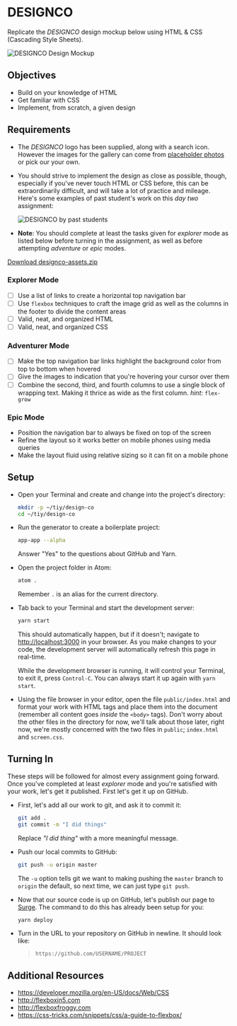 # DESIGNCO

Replicate the *DESIGNCO* design mockup below using HTML & CSS (Cascading Style Sheets).

![DESIGNCO Design Mockup](https://i.imgur.com/yuUmh2p.png)

## Objectives

- Build on your knowledge of HTML
- Get familiar with CSS
- Implement, from scratch, a given design

## Requirements

- The *DESIGNCO* logo has been supplied, along with a search icon. However the images for the gallery can come from [placeholder photos](https://unsplash.it) or pick our your own.
- You should strive to implement the design as close as possible, though, especially if you've never touch HTML or CSS before, this can be extraordinarily difficult, and will take a lot of practice and mileage. Here's some examples of past student's work on this _day two_ assignment:

  ![DESIGNCO by past students](https://i.imgur.com/JrZ0P3j.gif)

- **Note**: You should complete at least the tasks given for _explorer_ mode as listed below before turning in the assignment, as well as before attempting _adventure_ or _epic_ modes.

[Download designco-assets.zip](https://tiy-learn-content.s3.amazonaws.com/11210a3e-designco-assets.zip)

### Explorer Mode

- [ ] Use a list of links to create a horizontal top navigation bar
- [ ] Use `flexbox` techniques to craft the image grid as well as the columns in the footer to divide the content areas
- [ ] Valid, neat, and organized HTML
- [ ] Valid, neat, and organized CSS

### Adventurer Mode

- [ ] Make the top navigation bar links highlight the background color from top to bottom when hovered
- [ ] Give the images to indication that you're hovering your cursor over them
- [ ] Combine the second, third, and fourth columns to use a single block of wrapping text. Making it thrice as wide as the first column. _hint:_ `flex-grow`

### Epic Mode

* Position the navigation bar to always be fixed on top of the screen
* Refine the layout so it works better on mobile phones using media queries
* Make the layout fluid using relative sizing so it can fit on a mobile phone

## Setup

- Open your Terminal and create and change into the project's directory:

  ```sh
  mkdir -p ~/tiy/design-co
  cd ~/tiy/design-co
  ```

- Run the generator to create a boilerplate project:

  ```sh
  app-app --alpha
  ```

  Answer "Yes" to the questions about GitHub and Yarn.

- Open the project folder in Atom:

  ```sh
  atom .
  ```

  Remember `.` is an alias for the current directory.
- Tab back to your Terminal and start the development server:

  ```sh
  yarn start
  ```

  This should automatically happen, but if it doesn't; navigate to [http://localhost:3000](http://localhost:3000) in your browser. As you make changes to your code, the development server will automatically refresh this page in real-time.

  While the development browser is running, it will control your Terminal, to exit it, press `Control-C`. You can always start it up again with `yarn start`.

- Using the file browser in your editor, open the file `public/index.html` and format your work with HTML tags and place them into the document (remember all content goes _inside_ the `<body>` tags). Don't worry about the other files in the directory for now, we'll talk about those later, right now, we're mostly concerned with the two files in `public`; `index.html` and `screen.css`.

## Turning In

These steps will be followed for almost every assignment going forward. Once you've completed at least _explorer_ mode and you're satisfied with your work, let's get it published. First let's get it up on GitHub.

- First, let's add all our work to git, and ask it to commit it:

  ```sh
  git add .
  git commit -m "I did things"
  ```

  Replace _"I did thing"_ with a more meaningful message.

- Push our local commits to GitHub:

  ```sh
  git push -u origin master
  ```

  The `-u` option tells git we want to making pushing the `master` branch to `origin` the default, so next time, we can just type `git push`.

- Now that our source code is up on GitHub, let's publish our page to [Surge](https://surge.sh). The command to do this has already been setup for you:

  ```sh
  yarn deploy
  ```

- Turn in the URL to your repository on GitHub in newline. It should look like:

  > `https://github.com/USERNAME/PROJECT`

## Additional Resources

- https://developer.mozilla.org/en-US/docs/Web/CSS
- http://flexboxin5.com
- http://flexboxfroggy.com
- https://css-tricks.com/snippets/css/a-guide-to-flexbox/